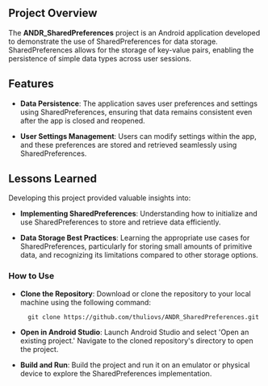 ## Project Overview
The **ANDR_SharedPreferences** project is an Android application developed to demonstrate the use of SharedPreferences for data storage. SharedPreferences allows for the storage of key-value pairs, enabling the persistence of simple data types across user sessions.

## Features
- **Data Persistence**: The application saves user preferences and settings using SharedPreferences, ensuring that data remains consistent even after the app is closed and reopened.

- **User Settings Management**: Users can modify settings within the app, and these preferences are stored and retrieved seamlessly using SharedPreferences.

## Lessons Learned
Developing this project provided valuable insights into:

- **Implementing SharedPreferences**: Understanding how to initialize and use SharedPreferences to store and retrieve data efficiently.

- **Data Storage Best Practices**: Learning the appropriate use cases for SharedPreferences, particularly for storing small amounts of primitive data, and recognizing its limitations compared to other storage options.

### How to Use
- **Clone the Repository**: Download or clone the repository to your local machine using the following command:

        git clone https://github.com/thuliovs/ANDR_SharedPreferences.git

- **Open in Android Studio**: Launch Android Studio and select 'Open an existing project.' Navigate to the cloned repository's directory to open the project.

- **Build and Run**: Build the project and run it on an emulator or physical device to explore the SharedPreferences implementation.
